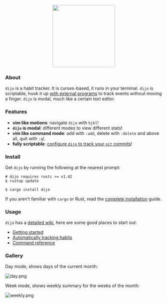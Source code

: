 <p align="center">
  <img height="200" src="https://u.peppe.rs/lz.png">
</p>

### About

`dijo` is a habit tracker. It is curses-based, it runs in
your terminal. `dijo` is scriptable, hook it up [with
external
programs](https://github.com/NerdyPepper/dijo/wiki/Auto-Habits)
to track events without moving a finger. `dijo` is modal,
much like a certain text editor.  

### Features

 - **vim like motions**: navigate `dijo` with `hjkl`!
 - **`dijo` is modal**: different modes to view different
   stats!
 - **vim like command mode**: add with `:add`, delete with
   `:delete` and above all, quit with `:q`!.
 - **fully scriptable**: [configure `dijo` to
   track your `git` commits](./Auto-Habits)!

### Install

Get `dijo` by running the following at the nearest prompt:

```shell
# dijo requires rustc >= v1.42
$ rustup update

$ cargo install dijo
```

If you aren't familiar with `cargo` or Rust, read the [complete
installation](https://github.com/NerdyPepper/dijo/wiki/Install)
guide.

### Usage

`dijo` has a [detailed
wiki](https://github.com/NerdyPepper/dijo/wiki/), here are
some good places to start out:

 - [Getting started](https://github.com/NerdyPepper/dijo/wiki/Getting-Started)
 - [Automatically tracking habits](https://github.com/NerdyPepper/dijo/wiki/Auto-Habits)
 - [Command reference](https://github.com/NerdyPepper/dijo/wiki/Commands)

### Gallery

Day mode, shows days of the current month:

![day.png](https://u.peppe.rs/qI.png)

Week mode, shows weekly summary for the weeks of the month:

![weekly.png](https://u.peppe.rs/HZ.png)
